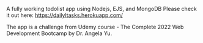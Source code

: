 A fully working todolist app using Nodejs, EJS, and MongoDB
Please check it out here: https://dailyltasks.herokuapp.com/

The app is a challenge from Udemy course - The Complete 2022 Web Development Bootcamp by Dr. Angela Yu.
